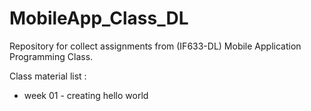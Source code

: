 # MobileApp_Class_DL
Repository for collect assignments from (IF633-DL) Mobile Application Programming Class.

Class material list : 
- week 01 - creating hello world

